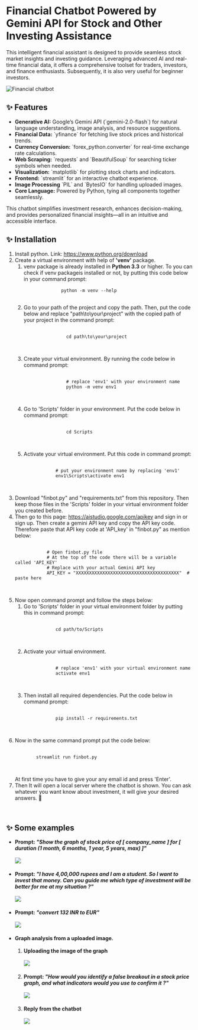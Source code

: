 <h1>Financial Chatbot Powered by Gemini API for Stock and Other Investing Assistance</h1>

<p>This intelligent financial assistant is designed to provide seamless stock market insights and investing guidance. Leveraging advanced AI and real-time financial data, it offers a comprehensive toolset for traders, investors, and finance enthusiasts. Subsequently, it is also very useful for beginner investors.</p>
</hr>
<img src="https://github.com/Prithwish-18/Financial_chatbot/blob/main/images/Output_1.png" alt="Financial chatbot"/>
<h2>✨ Features </h2>
<ul>
  <li><strong>Generative AI:</strong> Google’s Gemini API (`gemini-2.0-flash`) for natural language understanding, image analysis, and resource suggestions.</li>
  <li><strong>Financial Data:</strong> `yfinance` for fetching live stock prices and historical trends.</li>
  <li><strong>Currency Conversion:</strong> `forex_python.converter` for real-time exchange rate calculations.</li>
  <li><strong>Web Scraping:</strong> `requests` and `BeautifulSoup` for searching ticker symbols when needed.</li>
  <li><strong>Visualization:</strong> `matplotlib` for plotting stock charts and indicators.</li>
  <li><strong>Frontend:</strong> `streamlit` for an interactive chatbot experience.</li>
  <li><strong>Image Processing</strong> `PIL` and `BytesIO` for handling uploaded images.</li>
  <li><strong>Core Language:</strong> Powered by Python, tying all components together seamlessly.</li>
</ul>

<p>This chatbot simplifies investment research, enhances decision-making, and provides personalized financial insights—all in an intuitive and accessible interface.</p>

<h2>✨ Installation </h2>
<ol>
  <li>Install python. Link: <a href="https://www.python.org/downloads"> https://www.python.org/download</a></li>
  <li>
    Create a virtual environment with help of <strong>'venv'</strong> package.
    <ol>
        <li>venv package is already installed in <strong>Python 3.3</strong> or higher. To you can check if venv packageis installed or not, by putting this code below in your command prompt: 
            <pre>
            <code>python -m venv --help</code>
            </pre> </li>
        <li>
            Go to your path of the project and copy the path. Then, put the code below and replace "path\to\your\project" with the copied path of your project in the command prompt:
            <pre>
            <code>
                cd path\to\your\project
            </code>
            </pre>
        </li>
        <li>
            Create your virtual environment. By running the code below in command prompt: 
            <pre>
            <code>
                # replace 'env1' with your environment name
                python -m venv env1
            </code>
            </pre>
        </li>
        <li>
            Go to 'Scripts' folder in your environment. Put the code below in command prompt: 
            <pre>
            <code>
                cd Scripts
            </code>
            </pre>
        </li>
        <li>Activate your virtual environment. Put this code in command prompt: 
          <pre>
            <code>
            # put your environment name by replacing 'env1'
            env1\Scripts\activate env1
            </code>
          </pre>
        </li>
    </ol>
  </li>
  <li>
    Download "finbot.py" and "requirements.txt" from this repository. Then keep those files in the 'Scripts' folder in your virtual environment folder you created before.
  </li>
  <li>
    Then go to this page: <a href="https://aistudio.google.com/apikey">https://aistudio.google.com/apikey</a> and sign in or sign up. Then create a gemini API key and copy the API key code. Therefore paste that API key code at 'API_key' in "finbot.py" as mention below: 
    <pre>
      <code>
            # Open finbot.py file
            # At the top of the code there will be a variable called 'API_KEY'
            # Replace with your actual Gemini API key
            API_KEY = "XXXXXXXXXXXXXXXXXXXXXXXXXXXXXXXXXXXXXXX"  # paste here
      </code>
    </pre>
  </li>
  <li>
    Now open command prompt and follow the steps below: 
    <ol>
      <li>Go to 'Scripts' folder in your virtual environment folder by putting this in command prompt: 
        <pre>
          <code>
            cd path/to/Scripts
          </code>
        </pre>
      </li>
      <li>
        Activate your virtual environment.
        <pre>
          <code>
            # replace 'env1' with your virtual environment name
            activate env1
          </code>
        </pre>
      </li>
      <li>
        Then install all required dependencies. Put the code below in command prompt: 
        <pre>
          <code>
            pip install -r requirements.txt
          </code>
        </pre>
      </li>
    </ol>
  </li>
  <li>Now in the same command prompt put the code below: 
    <pre>
      <code>
        streamlit run finbot.py
      </code>
    </pre>
    At first time you have to give your any email id and press 'Enter'.
  </li>
  <li>Then It will open a local server where the chatbot is shown. You can ask whatever you want know about investment, it will give your desired answers. 🤗</li>
</ol>

  </br>

<h2>✨ Some examples </h2>

<ul>
  <li>
    <strong>Prompt:  <em>"Show the graph of stock price of [ company_name ] for [ duration (1 month, 6 months, 1 year, 5 years, max) ]"</em></strong></br></br>
  <img src="https://github.com/Prithwish-18/Financial_chatbot/blob/main/images/output_2.png"/></br></br>
  </li>
  <li>
    <strong>Prompt: <em>"I have 4,00,000 rupees and I am a student. So I want to invest that money. Can you guide me which type of investment will be better for me at my situation ?"</em></strong></br></br>
  <img src="https://github.com/Prithwish-18/Financial_chatbot/blob/main/images/output_3.png"/></br></br>
  </li>
  <li>
    <strong>Prompt: <em>"convert 132 INR to EUR"</em></strong></br></br>
  <img src="https://github.com/Prithwish-18/Financial_chatbot/blob/main/images/output_4.png"/></br></br>
  </li>
  <li>
    <strong>Graph analysis from a uploaded image.</strong></br></br>
    <ol>
      <li>
        <strong>Uploading the image of the graph</strong></br></br>
        <img src="https://github.com/Prithwish-18/Financial_chatbot/blob/main/images/output_5.png"/></br></br>
      </li>
      <li>
        <strong>Prompt: <em>"How would you identify a false breakout in a stock price graph, and what indicators would you use to confirm it ?"</em></strong></br></br>
        <img src="https://github.com/Prithwish-18/Financial_chatbot/blob/main/images/output_6.png"/></br></br>
      </li>
      <li>
        <strong>Reply from the chatbot</strong></br></br>
        <img src="https://github.com/Prithwish-18/Financial_chatbot/blob/main/images/output_7.png"/></br></br>
      </li>
    </ol>
  </li>
</ul>
